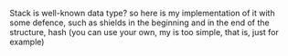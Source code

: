Stack is well-known data type? so here is my implementation of it with some defence, 
such as shields in the beginning and in the end of the structure, hash (you can use your own, my is too simple, that is, just for example) 

